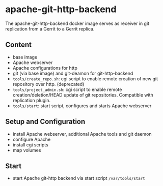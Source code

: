 # apache-git-http-backend

The apache-git-http-backend docker image serves as receiver in git replication
from a Gerrit to a Gerrit replica.

## Content

* base image
* Apache webserver
* Apache configurations for http
* git (via base image) and git-deamon for git-http-backend
* `tools/create_repo.sh`: cgi script to enable remote creation of new git
 repository over http. (deprecated)
* `tools/project_admin.sh`: cgi script to enable remote creation/deletion/HEAD update
  of git repositories. Compatible with replication plugin.
* `tools/start`: start script, configures and starts Apache
 webserver

## Setup and Configuration

* install Apache webserver, additional Apache tools and git daemon
* configure Apache
* install cgi scripts
* map volumes

## Start

* start Apache git-http backend via start script `/var/tools/start`
